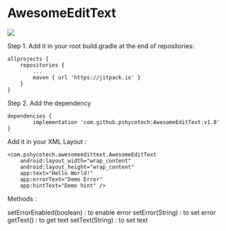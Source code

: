 # AwesomeEditText

[![](https://jitpack.io/v/pshycotech/AwesomeEditText.svg)](https://jitpack.io/#pshycotech/AwesomeEditText)

Step 1. Add it in your root build.gradle at the end of repositories:

	allprojects {
		repositories {
			...
			maven { url 'https://jitpack.io' }
		}
	}
  
Step 2. Add the dependency

	dependencies {
	        implementation 'com.github.pshycotech:AwesomeEditText:v1.0'
	}

Add it in your XML Layout : 

    <com.pshycotech.awesomeedittext.AwesomeEditText
        android:layout_width="wrap_content"
        android:layout_height="wrap_content"
        app:text="Hello World!"
        app:errorText="Demo Error"
        app:hintText="Demo hint" />

Methods :

setErrorEnabled(boolean) : to enable error
setError(String) : to set error
getText() : to get text
setText(String) : to set text

